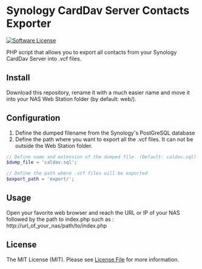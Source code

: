 Synology CardDav Server Contacts Exporter
==========

[![Software License](https://img.shields.io/badge/license-MIT-brightgreen.svg?style=flat-square)](LICENSE)

PHP script that allows you to export all contacts from your Synology CardDav Server into .vcf files.

## Install

Download this repository, rename it with a much easier name and move it into your NAS Web Station folder (by default: web/).

## Configuration

1. Define the dumped filename from the Synology's PostGreSQL database 
2. Define the path where you want to export all the .vcf files. It can not be outside the Web Station folder.

``` php
// Define name and extension of the dumped file. (Default: caldav.sql)
$dump_file = 'caldav.sql';

// Define the path where .vcf files will be exported
$export_path = 'export/';
```

## Usage

Open your favorite web browser and reach the URL or IP of your NAS followed by the path to index.php such as : http://url_of_your_nas/path/to/index.php

## License

The MIT License (MIT). Please see [License File](LICENSE) for more information.

